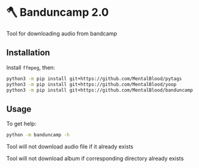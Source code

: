 # 🪓 Banduncamp 2.0

Tool for downloading audio from bandcamp

## Installation

Install `ffmpeg`, then:

```bash
python3 -m pip install git+https://github.com/MentalBlood/pytags
python3 -m pip install git+https://github.com/MentalBlood/yoop
python3 -m pip install git+https://github.com/MentalBlood/banduncamp
```

## Usage

To get help:

```bash
python -m banduncamp -h
```

Tool will not download audio file if it already exists

Tool will not download album if corresponding directory already exists